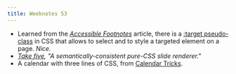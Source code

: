 ```yaml
---
title: Weeknotes 53
---
```

- Learned from the *[Accessible Footnotes](https://www.sitepoint.com/accessible-footnotes-css/)* article, there is a [:target pseudo-class](https://developer.mozilla.org/en-US/docs/Web/CSS/:target) in CSS that allows to select and to style a targeted element on a page. *Nice.*
- *[Take five](https://madmurphy.github.io/takefive.css/),* *"A semantically-consistent pure-CSS slide renderer."*
- A calendar with three lines of CSS, from [Calendar Tricks](https://calendartricks.com/a-calendar-in-three-lines-of-css/).
 

